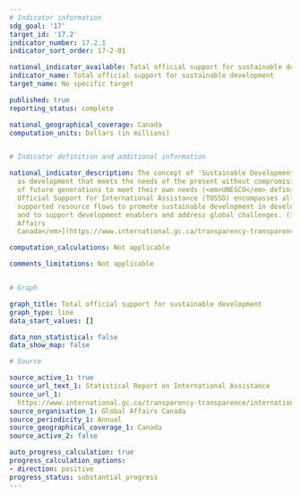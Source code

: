 ```yaml
---
# Indicator information
sdg_goal: '17'
target_id: '17.2'
indicator_number: 17.2.1
indicator_sort_order: 17-2-01

national_indicator_available: Total official support for sustainable development
indicator_name: Total official support for sustainable development
target_name: No specific target

published: true
reporting_status: complete

national_geographical_coverage: Canada
computation_units: Dollars (in millions)


# Indicator definition and additional information

national_indicator_description: The concept of 'Sustainable Development' is defined
  as development that meets the needs of the present without compromising the ability
  of future generations to meet their own needs (<em>UNESCO</em> definition). Total
  Official Support for International Assistance (TOSSD) encompasses all officially
  supported resource flows to promote sustainable development in developing countries
  and to support development enablers and address global challenges. ([<em>Global
  Affairs 
  Canada</em>](https://www.international.gc.ca/transparency-transparence/international-assistance-report-stat-rapport-aide-internationale/2019-2020.aspx?lang=eng#a1_7))

computation_calculations: Not applicable

comments_limitations: Not applicable


# Graph

graph_title: Total official support for sustainable development
graph_type: line
data_start_values: []

data_non_statistical: false
data_show_map: false

# Source

source_active_1: true
source_url_text_1: Statistical Report on International Assistance
source_url_1: 
  https://www.international.gc.ca/transparency-transparence/international-assistance-report-stat-rapport-aide-internationale/index.aspx?lang=eng
source_organisation_1: Global Affairs Canada
source_periodicity_1: Annual
source_geographical_coverage_1: Canada
source_active_2: false

auto_progress_calculation: true
progress_calculation_options:
- direction: positive
progress_status: substantial_progress
---
```

